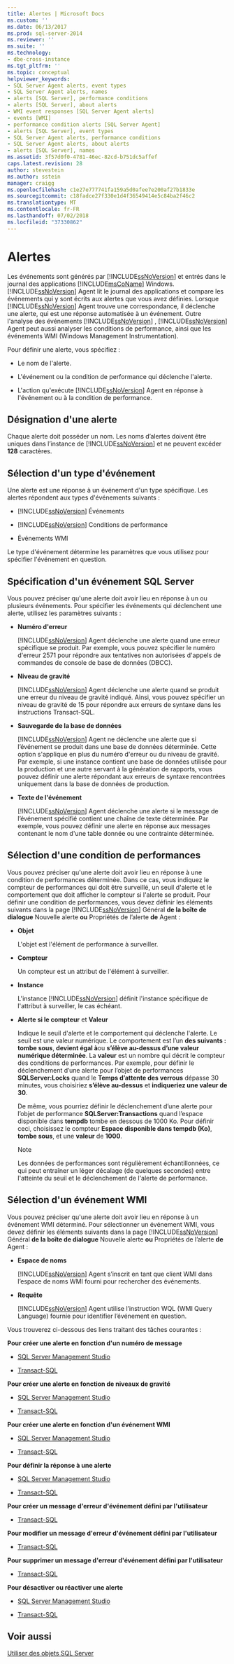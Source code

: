 ```yaml
---
title: Alertes | Microsoft Docs
ms.custom: ''
ms.date: 06/13/2017
ms.prod: sql-server-2014
ms.reviewer: ''
ms.suite: ''
ms.technology:
- dbe-cross-instance
ms.tgt_pltfrm: ''
ms.topic: conceptual
helpviewer_keywords:
- SQL Server Agent alerts, event types
- SQL Server Agent alerts, names
- alerts [SQL Server], performance conditions
- alerts [SQL Server], about alerts
- WMI event responses [SQL Server Agent alerts]
- events [WMI]
- performance condition alerts [SQL Server Agent]
- alerts [SQL Server], event types
- SQL Server Agent alerts, performance conditions
- SQL Server Agent alerts, about alerts
- alerts [SQL Server], names
ms.assetid: 3f57d0f0-4781-46ec-82cd-b751dc5affef
caps.latest.revision: 28
author: stevestein
ms.author: sstein
manager: craigg
ms.openlocfilehash: c1e27e777741fa159a5d0afee7e200af27b1833e
ms.sourcegitcommit: c18fadce27f330e1d4f36549414e5c84ba2f46c2
ms.translationtype: MT
ms.contentlocale: fr-FR
ms.lasthandoff: 07/02/2018
ms.locfileid: "37330862"
---
```

# <a name="alerts"></a>Alertes
  Les événements sont générés par [!INCLUDE[ssNoVersion](../../includes/ssnoversion-md.md)] et entrés dans le journal des applications [!INCLUDE[msCoName](../../includes/msconame-md.md)] Windows. [!INCLUDE[ssNoVersion](../../includes/ssnoversion-md.md)] Agent lit le journal des applications et compare les événements qui y sont écrits aux alertes que vous avez définies. Lorsque [!INCLUDE[ssNoVersion](../../includes/ssnoversion-md.md)] Agent trouve une correspondance, il déclenche une alerte, qui est une réponse automatisée à un événement. Outre l'analyse des événements [!INCLUDE[ssNoVersion](../../includes/ssnoversion-md.md)] , [!INCLUDE[ssNoVersion](../../includes/ssnoversion-md.md)] Agent peut aussi analyser les conditions de performance, ainsi que les événements WMI (Windows Management Instrumentation).  
  
 Pour définir une alerte, vous spécifiez :  
  
-   Le nom de l'alerte.  
  
-   L'événement ou la condition de performance qui déclenche l'alerte.  
  
-   L'action qu'exécute [!INCLUDE[ssNoVersion](../../includes/ssnoversion-md.md)] Agent en réponse à l'événement ou à la condition de performance.  
  
## <a name="naming-an-alert"></a>Désignation d'une alerte  
 Chaque alerte doit posséder un nom. Les noms d’alertes doivent être uniques dans l’instance de [!INCLUDE[ssNoVersion](../../includes/ssnoversion-md.md)] et ne peuvent excéder **128** caractères.  
  
## <a name="selecting-an-event-type"></a>Sélection d'un type d'événement  
 Une alerte est une réponse à un événement d'un type spécifique. Les alertes répondent aux types d'événements suivants :  
  
-   [!INCLUDE[ssNoVersion](../../includes/ssnoversion-md.md)] Événements  
  
-   [!INCLUDE[ssNoVersion](../../includes/ssnoversion-md.md)] Conditions de performance  
  
-   Événements WMI  
  
 Le type d'événement détermine les paramètres que vous utilisez pour spécifier l'événement en question.  
  
## <a name="specifying-a-sql-server-event"></a>Spécification d'un événement SQL Server  
 Vous pouvez préciser qu'une alerte doit avoir lieu en réponse à un ou plusieurs événements. Pour spécifier les événements qui déclenchent une alerte, utilisez les paramètres suivants :  
  
-   **Numéro d'erreur**  
  
     [!INCLUDE[ssNoVersion](../../includes/ssnoversion-md.md)] Agent déclenche une alerte quand une erreur spécifique se produit. Par exemple, vous pouvez spécifier le numéro d'erreur 2571 pour répondre aux tentatives non autorisées d'appels de commandes de console de base de données (DBCC).  
  
-   **Niveau de gravité**  
  
     [!INCLUDE[ssNoVersion](../../includes/ssnoversion-md.md)] Agent déclenche une alerte quand se produit une erreur du niveau de gravité indiqué. Ainsi, vous pouvez spécifier un niveau de gravité de 15 pour répondre aux erreurs de syntaxe dans les instructions Transact-SQL.  
  
-   **Sauvegarde de la base de données**  
  
     [!INCLUDE[ssNoVersion](../../includes/ssnoversion-md.md)] Agent ne déclenche une alerte que si l’événement se produit dans une base de données déterminée. Cette option s'applique en plus du numéro d'erreur ou du niveau de gravité. Par exemple, si une instance contient une base de données utilisée pour la production et une autre servant à la génération de rapports, vous pouvez définir une alerte répondant aux erreurs de syntaxe rencontrées uniquement dans la base de données de production.  
  
-   **Texte de l'événement**  
  
     [!INCLUDE[ssNoVersion](../../includes/ssnoversion-md.md)] Agent déclenche une alerte si le message de l’événement spécifié contient une chaîne de texte déterminée. Par exemple, vous pouvez définir une alerte en réponse aux messages contenant le nom d'une table donnée ou une contrainte déterminée.  
  
## <a name="selecting-a-performance-condition"></a>Sélection d'une condition de performances  
 Vous pouvez préciser qu'une alerte doit avoir lieu en réponse à une condition de performances déterminée. Dans ce cas, vous indiquez le compteur de performances qui doit être surveillé, un seuil d'alerte et le comportement que doit afficher le compteur si l'alerte se produit. Pour définir une condition de performances, vous devez définir les éléments suivants dans la page [!INCLUDE[ssNoVersion](../../includes/ssnoversion-md.md)] Général **de la boîte de dialogue** Nouvelle alerte **ou** Propriétés de l’alerte **de** Agent :  
  
-   **Objet**  
  
     L'objet est l'élément de performance à surveiller.  
  
-   **Compteur**  
  
     Un compteur est un attribut de l'élément à surveiller.  
  
-   **Instance**  
  
     L'instance [!INCLUDE[ssNoVersion](../../includes/ssnoversion-md.md)] définit l'instance spécifique de l'attribut à surveiller, le cas échéant.  
  
-   **Alerte si le compteur** et **Valeur**  
  
     Indique le seuil d'alerte et le comportement qui déclenche l'alerte. Le seuil est une valeur numérique. Le comportement est l’un **des suivants : tombe sous**, **devient égal à**ou **s’élève au-dessus d’une valeur numérique déterminée**. La **valeur** est un nombre qui décrit le compteur des conditions de performances. Par exemple, pour définir le déclenchement d’une alerte pour l’objet de performances **SQLServer:Locks** quand le **Temps d’attente des verrous** dépasse 30 minutes, vous choisiriez **s’élève au-dessus** et **indiqueriez une valeur de 30**.  
  
     De même, vous pourriez définir le déclenchement d’une alerte pour l’objet de performance **SQLServer:Transactions** quand l’espace disponible dans **tempdb** tombe en dessous de 1000 Ko. Pour définir ceci, choisissez le compteur **Espace disponible dans tempdb (Ko)**, **tombe sous**, et une **valeur** de **1000**.  
  
    > [!NOTE]  
    >  Les données de performances sont régulièrement échantillonnées, ce qui peut entraîner un léger décalage (de quelques secondes) entre l'atteinte du seuil et le déclenchement de l'alerte de performance.  
  
## <a name="selecting-a-wmi-event"></a>Sélection d'un événement WMI  
 Vous pouvez préciser qu'une alerte doit avoir lieu en réponse à un événement WMI déterminé. Pour sélectionner un événement WMI, vous devez définir les éléments suivants dans la page [!INCLUDE[ssNoVersion](../../includes/ssnoversion-md.md)] Général **de la boîte de dialogue** Nouvelle alerte **ou** Propriétés de l’alerte **de** Agent :  
  
-   **Espace de noms**  
  
     [!INCLUDE[ssNoVersion](../../includes/ssnoversion-md.md)] Agent s’inscrit en tant que client WMI dans l’espace de noms WMI fourni pour rechercher des événements.  
  
-   **Requête**  
  
     [!INCLUDE[ssNoVersion](../../includes/ssnoversion-md.md)] Agent utilise l’instruction WQL (WMI Query Language) fournie pour identifier l’événement en question.  
  
 Vous trouverez ci-dessous des liens traitant des tâches courantes :  
  
 **Pour créer une alerte en fonction d'un numéro de message**  
  
-   [SQL Server Management Studio](create-an-alert-using-an-error-number.md)  
  
-   [Transact-SQL](/sql/relational-databases/system-stored-procedures/sp-add-alert-transact-sql)  
  
 **Pour créer une alerte en fonction de niveaux de gravité**  
  
-   [SQL Server Management Studio](create-an-alert-using-severity-level.md)  
  
-   [Transact-SQL](/sql/relational-databases/system-stored-procedures/sp-add-alert-transact-sql)  
  
 **Pour créer une alerte en fonction d'un événement WMI**  
  
-   [SQL Server Management Studio](create-a-wmi-event-alert.md)  
  
-   [Transact-SQL](/sql/relational-databases/system-stored-procedures/sp-add-alert-transact-sql)  
  
 **Pour définir la réponse à une alerte**  
  
-   [SQL Server Management Studio](../sql-server-management-studio-ssms.md)  
  
-   [Transact-SQL](/sql/relational-databases/system-stored-procedures/sp-add-notification-transact-sql)  
  
 **Pour créer un message d'erreur d'événement défini par l'utilisateur**  
  
-   [Transact-SQL](/sql/relational-databases/system-stored-procedures/sp-addmessage-transact-sql)  
  
 **Pour modifier un message d'erreur d'événement défini par l'utilisateur**  
  
-   [Transact-SQL](/sql/relational-databases/system-stored-procedures/sp-altermessage-transact-sql)  
  
 **Pour supprimer un message d'erreur d'événement défini par l'utilisateur**  
  
-   [Transact-SQL](/sql/relational-databases/system-stored-procedures/sp-dropmessage-transact-sql)  
  
 **Pour désactiver ou réactiver une alerte**  
  
-   [SQL Server Management Studio](disable-or-reactivate-an-alert.md)  
  
-   [Transact-SQL](/sql/relational-databases/system-stored-procedures/sp-update-alert-transact-sql)  
  
## <a name="see-also"></a>Voir aussi  
 [Utiliser des objets SQL Server](../../relational-databases/performance-monitor/use-sql-server-objects.md)  
  
  
